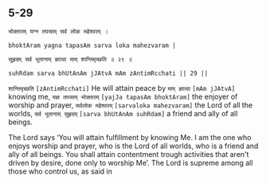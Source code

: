 ## 5-29


```shloka-sa
भोक्तारम् यग्न तपसाम् सर्व लोक महेश्वरम् ।
```
```shloka-sa-hk
bhoktAram yagna tapasAm sarva loka mahezvaram |
```
```shloka-sa
सुहृदम् सर्व भूतानाम् ज्ञात्वा माम् शान्तिमृच्छति ॥ २९ ॥
```
```shloka-sa-hk
suhRdam sarva bhUtAnAm jJAtvA mAm zAntimRcchati || 29 ||
```

`शान्तिमृच्छति` `[zAntimRcchati]` He will attain peace by `माम् ज्ञात्वा` `[mAm jJAtvA]` knowing me, `यज्ञ तपसाम् भोक्तारम्` `[yajJa tapasAm bhoktAram]` the enjoyer of worship and prayer, `सर्वलोक महेश्वरम्` `[sarvaloka mahezvaram]` the Lord of all the worlds, `सर्व भूतानाम् सुहृदम्` `[sarva bhUtAnAm suhRdam]` a friend and ally of all beings.



The Lord says ‘You will attain fulfillment by knowing Me. I am the one who enjoys worship and prayer, who is the Lord of all worlds, who is a friend and ally of all beings. You shall attain contentment trough activities that aren't driven by desire, done only to worship Me’.
The Lord is supreme among all those who control us, as said in 

